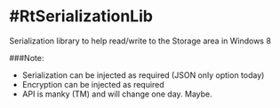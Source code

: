 #RtSerializationLib
========

Serialization library to help read/write to the Storage area in Windows 8

###Note:

- Serialization can be injected as required (JSON only option today)
- Encryption can be injected as required
- API is manky (TM) and will change one day. Maybe.

